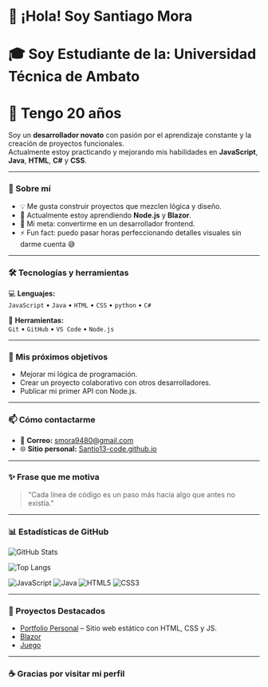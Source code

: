 # 👋 ¡Hola! Soy Santiago Mora
# 🎓 Soy Estudiante de la: Universidad Técnica de Ambato
# 🎂 Tengo 20 años 

Soy un **desarrollador novato** con pasión por el aprendizaje constante y la creación de proyectos funcionales.  
Actualmente estoy practicando y mejorando mis habilidades en **JavaScript**, **Java**, **HTML**, **C#** y **CSS**.  

---

### 🚀 Sobre mí  
- 💡 Me gusta construir proyectos que mezclen lógica y diseño.  
- 🌱 Actualmente estoy aprendiendo **Node.js** y **Blazor**.  
- 🎯 Mi meta: convertirme en un desarrollador frontend.  
- ⚡ Fun fact: puedo pasar horas perfeccionando detalles visuales sin darme cuenta 😅  

---

### 🛠️ Tecnologías y herramientas  
💻 **Lenguajes:**  
`JavaScript` • `Java` • `HTML` • `CSS` • `python` • `C#`

🧰 **Herramientas:**  
`Git` • `GitHub` • `VS Code` • `Node.js`  

---

### 🎯 Mis próximos objetivos
- Mejorar mi lógica de programación.  
- Crear un proyecto colaborativo con otros desarrolladores.  
- Publicar mi primer API con Node.js.  

---

### 📫 Cómo contactarme  
- 📧 **Correo:** smora9480@gmail.com  
- 🌐 **Sitio personal:** [Santio13-code.github.io](https://Santio13-code.github.io)  

---

### ✨ Frase que me motiva  
> "Cada línea de código es un paso más hacia algo que antes no existía."  

---

### 📊 Estadísticas de GitHub  
![GitHub Stats](https://github-readme-stats.vercel.app/api?username=Santio13-code&show_icons=true&theme=tokyonight)

![Top Langs](https://github-readme-stats.vercel.app/api/top-langs/?username=Santio13-code&layout=compact&theme=tokyonight)

![JavaScript](https://img.shields.io/badge/JavaScript-F7DF1E?logo=javascript&logoColor=black)
![Java](https://img.shields.io/badge/Java-ED8B00?logo=openjdk&logoColor=white)
![HTML5](https://img.shields.io/badge/HTML5-E34F26?logo=html5&logoColor=white)
![CSS3](https://img.shields.io/badge/CSS3-1572B6?logo=css3&logoColor=white)

---

### 🧩 Proyectos Destacados
- [Portfolio Personal](https://Santio13-code.github.io) – Sitio web estático con HTML, CSS y JS.
- [Blazor](https://github.com/Santio13-code/deber-agiles)
- [Juego](https://github.com/Santio13-code/TowerDefense)


---

### ☕ Gracias por visitar mi perfil  
